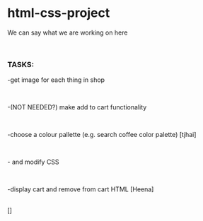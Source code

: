 # html-css-project
<p>We can say what we are working on here</p><br>
<h3>TASKS:</h3>
<p>-get image for each thing in shop</p><br>
<p>-(NOT NEEDED?) make add to cart functionality </p><br>
<p>-choose a colour pallette (e.g. search coffee color palette) [tjhai]</p><br>
<p>- and modify CSS</p><br>
<p>-display cart and remove from cart HTML [Heena]</p><br> []
